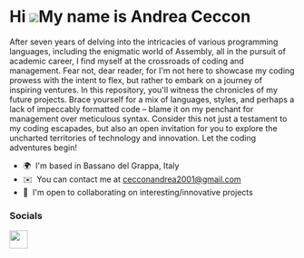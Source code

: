 Hi ![](https://user-images.githubusercontent.com/18350557/176309783-0785949b-9127-417c-8b55-ab5a4333674e.gif)My name is Andrea Ceccon
=====================================================================================================================================

After seven years of delving into the intricacies of various programming languages, including the enigmatic world of Assembly, all in the pursuit of academic career, I find myself at the crossroads of coding and management. Fear not, dear reader, for I'm not here to showcase my coding prowess with the intent to flex, but rather to embark on a journey of inspiring ventures. In this repository, you'll witness the chronicles of my future projects. Brace yourself for a mix of languages, styles, and perhaps a lack of impeccably formatted code – blame it on my penchant for management over meticulous syntax. Consider this not just a testament to my coding escapades, but also an open invitation for you to explore the uncharted territories of technology and innovation. Let the coding adventures begin!

* 🌍  I'm based in Bassano del Grappa, Italy
* ✉️  You can contact me at [cecconandrea2001@gmail.com](mailto:cecconandrea2001@gmail.com)
* 🤝  I'm open to collaborating on interesting/innovative projects


### Socials

<p align="left"> <a href="https://www.linkedin.com/in/andrea-ceccon-960ab1216/" target="_blank" rel="noreferrer"> <picture> <source media="(prefers-color-scheme: dark)" srcset="https://raw.githubusercontent.com/danielcranney/readme-generator/main/public/icons/socials/linkedin-dark.svg" /> <source media="(prefers-color-scheme: light)" srcset="https://raw.githubusercontent.com/danielcranney/readme-generator/main/public/icons/socials/linkedin.svg" /> <img src="https://raw.githubusercontent.com/danielcranney/readme-generator/main/public/icons/socials/linkedin.svg" width="32" height="32" /> </picture> </a></p>
